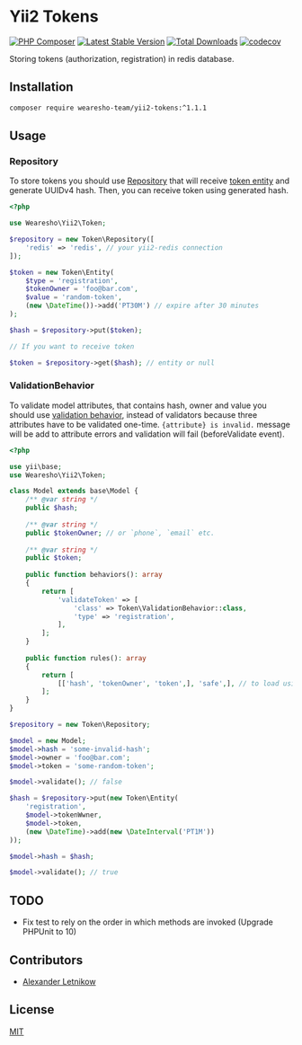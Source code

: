# Yii2 Tokens
[![PHP Composer](https://github.com/wearesho-team/yii2-tokens/actions/workflows/php.yml/badge.svg?branch=master)](https://github.com/wearesho-team/yii2-tokens/actions/workflows/php.yml)
[![Latest Stable Version](https://poser.pugx.org/wearesho-team/yii2-tokens/v/stable.png)](https://packagist.org/packages/wearesho-team/yii2-tokens)
[![Total Downloads](https://poser.pugx.org/wearesho-team/yii2-tokens/downloads.png)](https://packagist.org/packages/wearesho-team/yii2-tokens)
[![codecov](https://codecov.io/gh/wearesho-team/yii2-tokens/branch/master/graph/badge.svg)](https://codecov.io/gh/wearesho-team/yii2-tokens)

Storing tokens (authorization, registration) in redis database.

## Installation
```bash
composer require wearesho-team/yii2-tokens:^1.1.1
```

## Usage

### Repository
To store tokens you should use [Repository](./src/Repository.php) that will receive
[token entity](./src/EntityInterface.php) and generate UUIDv4 hash.
Then, you can receive token using generated hash.

```php
<?php

use Wearesho\Yii2\Token;

$repository = new Token\Repository([
    'redis' => 'redis', // your yii2-redis connection
]);

$token = new Token\Entity(
    $type = 'registration',
    $tokenOwner = 'foo@bar.com',
    $value = 'random-token',
    (new \DateTime())->add('PT30M') // expire after 30 minutes
);

$hash = $repository->put($token);

// If you want to receive token

$token = $repository->get($hash); // entity or null

```

### ValidationBehavior
To validate model attributes, that contains hash, owner and value you should use
[validation behavior](./src/ValidationBehavior.php), instead of validators because three attributes have to be validated
one-time.
`{attribute} is invalid.` message will be add to attribute errors and validation will fail (beforeValidate event).

```php
<?php

use yii\base;
use Wearesho\Yii2\Token;

class Model extends base\Model {
    /** @var string */
    public $hash;
    
    /** @var string */
    public $tokenOwner; // or `phone`, `email` etc.
    
    /** @var string */
    public $token;
    
    public function behaviors(): array
    {
        return [
            'validateToken' => [
                'class' => Token\ValidationBehavior::class,
                'type' => 'registration',
            ],    
        ];
    }
    
    public function rules(): array
    {
        return [
            [['hash', 'tokenOwner', 'token',], 'safe',], // to load using $model->load    
        ];
    }
}

$repository = new Token\Repository;

$model = new Model;
$model->hash = 'some-invalid-hash';
$model->owner = 'foo@bar.com';
$model->token = 'some-random-token';

$model->validate(); // false

$hash = $repository->put(new Token\Entity(
    'registration',
    $model->tokenWwner,
    $model->token,
    (new \DateTime)->add(new \DateInterval('PT1M'))
));

$model->hash = $hash;

$model->validate(); // true
```

## TODO
- Fix test to rely on the order in which methods are invoked (Upgrade PHPUnit to 10)

## Contributors
- [Alexander Letnikow](mailto:reclamme@gmail.com)

## License
[MIT](./LICENSE)
